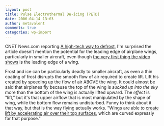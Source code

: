 ```yaml
---
layout: post
title: Pulse Electrothermal De-icing (PETD)
date: 2006-04-14 13:03
author: metavalent
comments: true
categories: wp-import
---
```

CNET News.com reporting <a href="https://news.com.com/A%20high-tech%20way%20to%20defrost/2100-11395_3-6061333.html">A high-tech way to defrost</a>, I'm surprised the article doesn't mention the potential for the leading edge of airplane wings, particularly in smaller aircraft, even though <a href="https://news.com.com/1606-2_3-6061327.html?tag=ne.vid">the very first thing the video shows</a> is the leading edge of a wing.

Frost and ice can be particularly deadly to smaller aircraft, as even a thin coating of frost disrupts the smooth flow of air required to create lift.  Lift his created by speeding up the flow of air ABOVE the wing.  It could almost be said that airplanes fly because the top of the wing is <i>sucked up into the sky</i> more than the bottom of the wing is actually lifted upward.  The <i>effect</i> is "lift," but it's that upper airflow that is most manipulated by the shape of wing, while the bottom flow remains undisturbed.  Funny to think about it that way, but that is the way flying actually works. "Wings are able to <a href="https://flighttraining.aopa.org/members/student_pilot/presolo/articles/flyingforces.cfm">create lift by accelerating air over their top surfaces</a>, which are curved expressly for that purpose."
